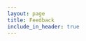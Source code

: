```yaml
---
layout: page
title: Feedback
include_in_header: true
---
```


<script>
    window.location.href = "https://korekushonx.canny.io/feedback";
</script>
